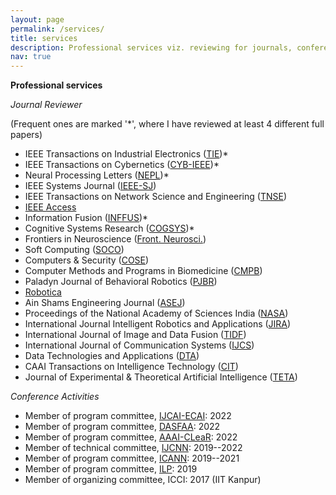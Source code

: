 ```yaml
---
layout: page
permalink: /services/
title: services
description: Professional services viz. reviewing for journals, conferences, etc.
nav: true
---
```


**Professional services**

*Journal Reviewer*

(Frequent ones are marked '*', where I have reviewed at least 4 different full papers)

- IEEE Transactions on Industrial Electronics (<a rel="external nofollow" href="http://www.ieee-ies.org/pubs/transactions-on-industrial-electronics" target="_blank">TIE</a>)*
- IEEE Transactions on Cybernetics (<a rel="external nofollow" href="https://www.ieeesmc.org/publications/transactions-on-cybernetics" target="_blank">CYB-IEEE</a>)*
- Neural Processing Letters (<a rel="external nofollow" href="https://www.springer.com/journal/11063" target="_blank">NEPL</a>)*
- IEEE Systems Journal (<a rel="external nofollow" href="https://ieeesystemsjournal.org/" target="_blank">IEEE-SJ</a>)
- IEEE Transactions on Network Science and Engineering (<a rel="external nofollow" href="https://www.comsoc.org/publications/journals/ieee-tnse" target="_blank">TNSE</a>)
- <a rel="external nofollow" href="https://ieeeaccess.ieee.org/" target="_blank">IEEE Access</a>
- Information Fusion (<a rel="external nofollow" href="https://www.sciencedirect.com/journal/information-fusion/" target="_blank">INFFUS</a>)*
- Cognitive Systems Research (<a rel="external nofollow" href="https://www.journals.elsevier.com/cognitive-systems-research" target="_blank">COGSYS</a>)* 
- Frontiers in Neuroscience (<a rel="external nofollow" href="https://www.frontiersin.org/journals/neuroscience" target="_blank">Front. Neurosci.</a>)
- Soft Computing (<a rel="external nofollow" href="https://www.springer.com/journal/500" target="_blank">SOCO</a>)
- Computers & Security (<a rel="external nofollow" href="https://www.journals.elsevier.com/computers-and-security" target="_blank">COSE</a>) 
- Computer Methods and Programs in Biomedicine (<a rel="external nofollow" href="https://www.journals.elsevier.com/computer-methods-and-programs-in-biomedicine" target="_blank">CMPB</a>) 
- Paladyn Journal of Behavioral Robotics (<a rel="external nofollow" href="https://www.degruyter.com/view/journals/pjbr/pjbr-overview.xml" target="_blank">PJBR</a>)
- <a rel="external nofollow" href="https://www.cambridge.org/core/journals/robotica" target="_blank">Robotica</a>
- Ain Shams Engineering Journal (<a rel="external nofollow" href="https://www.journals.elsevier.com/ain-shams-engineering-journal" target="_blank">ASEJ</a>) 
- Proceedings of the National Academy of Sciences India (<a rel="external nofollow" href="https://www.springer.com/journal/40010" target="_blank">NASA</a>)
- International Journal Intelligent Robotics and Applications (<a rel="external nofollow" href="https://www.springer.com/journal/41315" target="_blank">JIRA</a>)
- International Journal of Image and Data Fusion (<a rel="external nofollow" href="https://www.tandfonline.com/toc/tidf20/current" target="_blank">TIDF</a>) 
- International Journal of Communication Systems (<a rel="external nofollow" href="https://onlinelibrary.wiley.com/journal/10991131" target="_blank">IJCS</a>) 
- Data Technologies and Applications (<a rel="external nofollow" href="https://www.emeraldgrouppublishing.com/journal/dta" target="_blank">DTA</a>)
- CAAI Transactions on Intelligence Technology (<a rel="external nofollow" href="https://digital-library.theiet.org/content/journals/trit" target="_blank">CIT</a>)
- Journal of Experimental & Theoretical Artificial Intelligence (<a rel="external nofollow" href="https://www.tandfonline.com/toc/teta20/current" target="_blank">TETA</a>)


*Conference Activities*

- Member of program committee, <a rel="external nofollow" href="https://ijcai-22.org/" target="_blank">IJCAI-ECAI</a>: 2022
- Member of program committee, <a rel="external nofollow" href="https://www.dasfaa2022.org/" target="_blank">DASFAA</a>: 2022
- Member of program committee, <a rel="external nofollow" href="https://clear-workshop.github.io/" target="_blank">AAAI-CLeaR</a>: 2022
- Member of technical committee, <a rel="external nofollow" href="https://dblp.org/db/conf/ijcnn/index" target="_blank">IJCNN</a>: 2019--2022
- Member of program committee, <a rel="external nofollow" href="https://dblp.org/db/conf/icann/" target="_blank">ICANN</a>: 2019--2021
- Member of program committee, <a rel="external nofollow" href="https://dblp.org/db/conf/ilp/" target="_blank">ILP</a>: 2019
- Member of organizing committee, ICCI: 2017 (IIT Kanpur)
